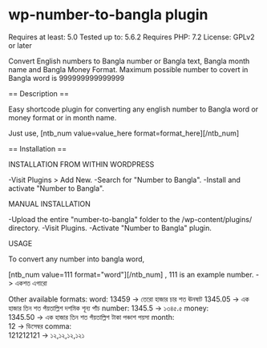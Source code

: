 # wp-number-to-bangla plugin
Requires at least: 5.0
Tested up to: 5.6.2
Requires PHP: 7.2
License: GPLv2 or later

Convert English numbers to Bangla number or Bangla text, Bangla month name and Bangla Money Format. 
Maximum possible number to covert in Bangla word is 999999999999999

== Description ==

Easy shortcode plugin for converting any english number to Bangla word or money format or in month name. 

Just use, [ntb_num value=value_here format=format_here][/ntb_num]

== Installation ==

INSTALLATION FROM WITHIN WORDPRESS

-Visit Plugins > Add New.
-Search for \"Number to Bangla\".
-Install and activate \"Number to Bangla\".

MANUAL INSTALLATION

-Upload the entire \"number-to-bangla\" folder to the /wp-content/plugins/ directory.
-Visit Plugins.
-Activate \"Number to Bangla\" plugin.

USAGE

To convert any number into bangla word, 

[ntb_num value=111 format=\"word\"][/ntb_num] , 111 is an example number. -> একশত এগারো


Other available formats:
word: 
    13459 ->	তেরো হাজার চার শত ঊনষাট
    1345.05 ->	এক হাজার তিন শত পঁয়তাল্লিশ দশমিক শূন্য পাঁচ
number:
    1345.5 ->	১৩৪৫.৫
money:	
    1345.50 ->	এক হাজার তিন শত পঁয়তাল্লিশ টাকা পঞ্চাশ পয়সা
month:	
    12 ->	ডিসেম্বর
comma:	
    121212121 ->	১২,১২,১২,১২১
